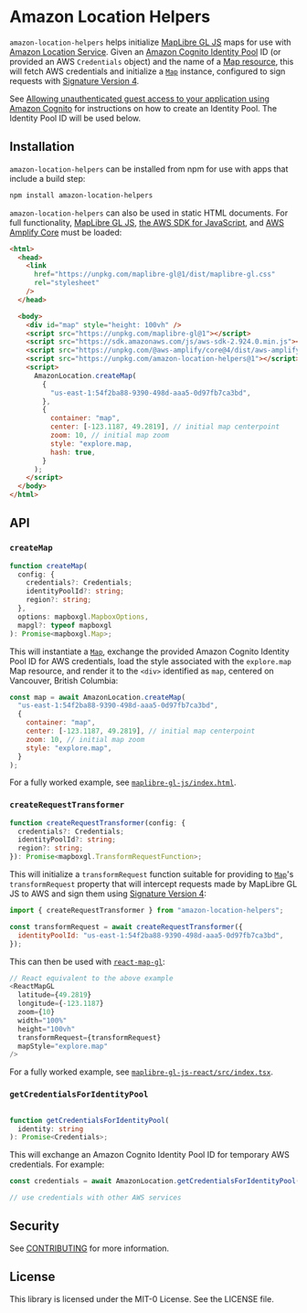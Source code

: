 # Amazon Location Helpers

`amazon-location-helpers` helps initialize [MapLibre GL JS](https://maplibre.org/) maps for use with [Amazon Location Service](https://aws.amazon.com/location). Given an [Amazon Cognito Identity Pool](https://docs.aws.amazon.com/cognito/latest/developerguide/identity-pools.html) ID (or provided an AWS `Credentials` object) and the name of a [Map resource](https://docs.aws.amazon.com/location-maps/latest/APIReference/API_CreateMap.html), this will fetch AWS credentials and initialize a [`Map`](https://maplibre.org/maplibre-gl-js-docs/api/map/) instance, configured to sign requests with [Signature Version 4](https://docs.aws.amazon.com/general/latest/gr/signature-version-4.html).

See [Allowing unauthenticated guest access to your application using Amazon Cognito](https://docs.aws.amazon.com/location/latest/developerguide/authenticating-using-cognito.html) for instructions on how to create an Identity Pool. The Identity Pool ID will be used below.

## Installation

`amazon-location-helpers` can be installed from npm for use with apps that include a build step:

```bash
npm install amazon-location-helpers
```

`amazon-location-helpers` can also be used in static HTML documents. For full functionality, [MapLibre GL JS](https://maplibre.org/maplibre-gl-js-docs/api/), [the AWS SDK for JavaScript](https://github.com/aws/aws-sdk-js), and [AWS Amplify Core](https://github.com/aws-amplify/amplify-js) must be loaded:

```html
<html>
  <head>
    <link
      href="https://unpkg.com/maplibre-gl@1/dist/maplibre-gl.css"
      rel="stylesheet"
    />
  </head>

  <body>
    <div id="map" style="height: 100vh" />
    <script src="https://unpkg.com/maplibre-gl@1"></script>
    <script src="https://sdk.amazonaws.com/js/aws-sdk-2.924.0.min.js"></script>
    <script src="https://unpkg.com/@aws-amplify/core@4/dist/aws-amplify-core.min.js"></script>
    <script src="https://unpkg.com/amazon-location-helpers@1"></script>
    <script>
      AmazonLocation.createMap(
        {
          "us-east-1:54f2ba88-9390-498d-aaa5-0d97fb7ca3bd",
        },
        {
          container: "map",
          center: [-123.1187, 49.2819], // initial map centerpoint
          zoom: 10, // initial map zoom
          style: "explore.map,
          hash: true,
        }
      );
    </script>
  </body>
</html>
```

## API

### `createMap`

```typescript
function createMap(
  config: {
    credentials?: Credentials;
    identityPoolId?: string;
    region?: string;
  },
  options: mapboxgl.MapboxOptions,
  mapgl?: typeof mapboxgl
): Promise<mapboxgl.Map>;
```

This will instantiate a [`Map`](https://maplibre.org/maplibre-gl-js-docs/api/map/), exchange the provided Amazon Cognito Identity Pool ID for AWS credentials, load the style associated with the `explore.map` Map resource, and render it to the `<div>` identified as `map`, centered on Vancouver, British Columbia:

```javascript
const map = await AmazonLocation.createMap(
  "us-east-1:54f2ba88-9390-498d-aaa5-0d97fb7ca3bd",
  {
    container: "map",
    center: [-123.1187, 49.2819], // initial map centerpoint
    zoom: 10, // initial map zoom
    style: "explore.map",
  }
);
```

For a fully worked example, see [`maplibre-gl-js/index.html`](https://github.com/aws-samples/amazon-location-samples/blob/main/maplibre-gl-js/index.html).

### `createRequestTransformer`

```typescript
function createRequestTransformer(config: {
  credentials?: Credentials;
  identityPoolId?: string;
  region?: string;
}): Promise<mapboxgl.TransformRequestFunction>;
```

This will initialize a `transformRequest` function suitable for providing to [`Map`](https://maplibre.org/maplibre-gl-js-docs/api/map/)'s `transformRequest` property that will intercept requests made by MapLibre GL JS to AWS and sign them using [Signature Version 4](https://docs.aws.amazon.com/general/latest/gr/signature-version-4.html):

```javascript
import { createRequestTransformer } from "amazon-location-helpers";

const transformRequest = await createRequestTransformer({
  identityPoolId: "us-east-1:54f2ba88-9390-498d-aaa5-0d97fb7ca3bd",
});
```

This can then be used with [`react-map-gl`](https://visgl.github.io/react-map-gl/):

```javascript
// React equivalent to the above example
<ReactMapGL
  latitude={49.2819}
  longitude={-123.1187}
  zoom={10}
  width="100%"
  height="100vh"
  transformRequest={transformRequest}
  mapStyle="explore.map"
/>
```

For a fully worked example, see [`maplibre-gl-js-react/src/index.tsx`](https://github.com/aws-samples/amazon-location-samples/blob/main/maplibre-gl-js-react/src/index.tsx).

### `getCredentialsForIdentityPool`

```typescript

function getCredentialsForIdentityPool(
  identity: string
): Promise<Credentials>;
```

This will exchange an Amazon Cognito Identity Pool ID for temporary AWS credentials. For example:

```javascript
const credentials = await AmazonLocation.getCredentialsForIdentityPool("us-east-1:54f2ba88-9390-498d-aaa5-0d97fb7ca3bd");

// use credentials with other AWS services
```

## Security

See [CONTRIBUTING](https://github.com/aws-samples/amazon-location-samples/blog/main/CONTRIBUTING.md#security-issue-notifications) for more information.

## License

This library is licensed under the MIT-0 License. See the LICENSE file.

